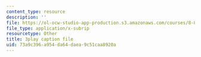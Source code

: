 ```yaml
---
content_type: resource
description: ''
file: https://ol-ocw-studio-app-production.s3.amazonaws.com/courses/8-821-string-theory-and-holographic-duality-fall-2014/73a9c396a954da64daea9c51caa8920a_75zfIar62c.srt
file_type: application/x-subrip
resourcetype: Other
title: 3play caption file
uid: 73a9c396-a954-da64-daea-9c51caa8920a
---
```

